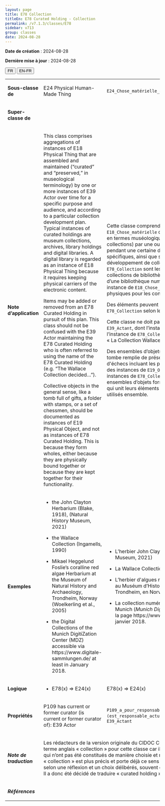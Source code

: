 ```yaml
---
layout: page
title: E78 Collection
titleEn: E78 Curated Holding - Collection
permalink: /v7.1.3/classes/E78
sidebar: v713
group: classes
date: 2024-08-28
---
```


**Date de création** : 2024-08-28

**Dernière mise à jour** : 2024-08-28

<div class="lang-buttons">
 <button id="fr" class="activate">FR</button>
 <button id="en-fr">EN-FR</button>
</div>

<table>
<tbody>
<tr>
<td><p><strong>Sous-classe de</strong></p></td>
<td class="en">
<p>E24 Physical Human-Made Thing</p>
</td>
<td>
<p><code class="language-plaintext highlighter-rouge">E24_Chose_matérielle_élaborée_par_l’humain</code></p>
</td>
</tr>
<tr>
<td><p><strong>Super-classe de</strong></p></td>
<td class="en">
</td>
<td>
</td>
</tr>
<tr>
<td><p><strong>Note d’application</strong></p></td>
<td class="en">
<p>This class comprises aggregations of instances of E18 Physical Thing that are assembled and maintained (“curated” and “preserved,” in museological terminology) by one or more instances of E39 Actor over time for a specific purpose and audience, and according to a particular collection development plan. Typical instances of curated holdings are museum collections, archives, library holdings and digital libraries. A digital library is regarded as an instance of E18 Physical Thing because it requires keeping physical carriers of the electronic content.</p>
<p>Items may be added or removed from an E78 Curated Holding in pursuit of this plan. This class should not be confused with the E39 Actor maintaining the E78 Curated Holding who is often referred to using the name of the E78 Curated Holding (e.g. “The Wallace Collection decided…”). </p>
<p>Collective objects in the general sense, like a tomb full of gifts, a folder with stamps, or a set of chessmen, should be documented as instances of E19 Physical Object, and not as instances of E78 Curated Holding. This is because they form wholes, either because they are physically bound together or because they are kept together for their functionality.</p>
</td>
<td>
<p>Cette classe comprend les agrégations d’instances de <code class="language-plaintext highlighter-rouge">E18_Chose_matérielle</code> qui sont réunies et entretenues (c.-à-d., en termes muséologiques, la gestion et la conservation des collections) par une ou plusieurs instances de <code class="language-plaintext highlighter-rouge">E39_Actant</code> pendant une certaine durée, dans un but et pour une audience spécifiques, ainsi que selon un plan spécifique de développement de collection. Des instances typiques de <code class="language-plaintext highlighter-rouge">E78_Collection</code> sont les collections muséales, les archives et les collections de bibliothèques, numériques ou non. Une collection d’une bibliothèque numérique est considérée comme une instance de <code class="language-plaintext highlighter-rouge">E18_Chose_matérielle</code>, car elle requiert des supports physiques pour les contenus numériques.</p>
<p>Des éléments peuvent être ajoutés ou enlevés d’une instance de <code class="language-plaintext highlighter-rouge">E78_Collection</code> selon le plan mis en place.</p>
<p>Cette classe ne doit pas être confondue avec la classe <code class="language-plaintext highlighter-rouge">E39_Actant</code>, dont l’instance peut parfois porter le nom de l’instance de <code class="language-plaintext highlighter-rouge">E78_Collection</code> qu’elle gère (p. ex. dans la phrase « La Collection Wallace a décidé… »).</p>
<p>Des ensembles d’objets dans le sens plus général – comme une tombe remplie de présents, un dossier de timbres ou un jeu d'échecs incluant les pièces – doivent être documentés comme des instances de <code class="language-plaintext highlighter-rouge">E19_Objet_matériel</code>, et non comme des instances de <code class="language-plaintext highlighter-rouge">E78_Collection</code>. Cela est dû au fait que ces ensembles d’objets forment des touts en raison du lien physique qui unit leurs éléments ou en raison de leur fonction à être utilisés ensemble.</p>
</td>
</tr>
<tr>
<td><p><strong>Exemples</strong></p></td>
<td class="en">
<ul>
<li><p>the John Clayton Herbarium (Blake, 1918), (Natural History Museum, 2021)</p>
</li>
<li><p>the Wallace Collection (Ingamells, 1990)</p>
</li>
<li><p>Mikael Heggelund Foslie’s coralline red algae Herbarium at the Museum of Natural History and Archaeology, Trondheim, Norway (Woelkerling et al., 2005)</p>
</li>
<li><p>the Digital Collections of the Munich DigitiZation Center (MDZ) accessible via https://www.digitale-sammlungen.de/ at least in January 2018.</p>
</li>
</ul>
</td>
<td>
<ul>
<li><p>L’herbier John Clayton (Blake, 1918 ; Natural History Museum, 2021)</p>
</li>
<li><p>La Wallace Collection (Ingamells, 1990)</p>
</li>
<li><p>L’herbier d'algues rouges coralliennes de Mikæl Heggelund au Muséum d’Histoire Naturelle et d’Archéologie de Trondheim, en Norvège (Wœlkerling & al, 2005)</p>
</li>
<li><p>La collection numérique du Centre de numérisation de Munich (<em>Munich DigitiZation Center</em> ou MDZ) accessible via la page https://www.digitale-sammlungen.de/ au mois de janvier 2018.</p>
</li>
</ul>
</td>
</tr>
<tr>
<td><p><strong>Logique</strong></p></td>
<td class="en">
<ul>
<li><p>E78(x) ⇒ E24(x)</p>
</li>
</ul>
</td>
<td>
<p>E78(x) ⇒ E24(x)</p>
</td>
</tr>
<tr>
<td><p><strong>Propriétés</strong></p></td>
<td class="en">
<p>P109 has current or former curator (is current or former curator of): E39 Actor</p>
</td>
<td>
<p><code class="language-plaintext highlighter-rouge">P109_a_pour_responsable_actuel_ou_antérieur_de_la_collection (est_responsable_actuel_ou_antérieur_de_la_collection)</code> : <code class="language-plaintext highlighter-rouge">E39_Actant</code></p>
</td>
</tr>
<tr>
<td><p><strong><em>Note de traduction</em></strong></p></td>
<td colspan="2">
<p>Les rédacteurs de la version originale du CIDOC CRM ont délibérément évité l’utilisation du terme anglais « collection » pour cette classe car il portait à confusion avec des ensembles qui n’ont pas été constitués de manière choisie et réfléchie. Toutefois, en français, le terme « collection » est plus précis et porte déjà ce sens de regroupement d’objets constitués selon une réflexion et un choix délibérés, souvent de nature muséologique ou archivistique. Il a donc été décidé de traduire « curated holding » par « collection ».</p>
</td>
</tr>
<tr>
<td><p><strong><em>Références</em></strong></p></td>
<td colspan="2">
<p><em></em></p>
</td>
</tr>
</tbody>
</table>
